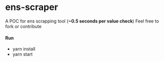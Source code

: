 # ens-scraper

A POC for ens scrapping tool (**~0.5 seconds per value check**)
Feel free to fork or contribute

#### Run
- yarn install
- yarn start